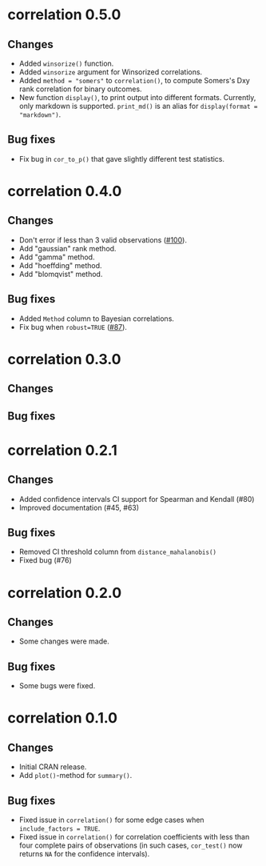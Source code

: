 # correlation 0.5.0

## Changes

- Added `winsorize()` function.
- Added `winsorize` argument for Winsorized correlations.
- Added `method = "somers"` to `correlation()`, to compute Somers's Dxy rank correlation for binary outcomes.
- New function `display()`, to print output into different formats. Currently, only markdown is supported. `print_md()` is an alias for `display(format = "markdown")`.

## Bug fixes

- Fix bug in `cor_to_p()` that gave slightly different test statistics.


# correlation 0.4.0

## Changes

- Don't error if less than 3 valid observations ([#100](https://github.com/easystats/correlation/issues/100)).
- Add "gaussian" rank method.
- Add "gamma" method.
- Add "hoeffding" method.
- Add "blomqvist" method.

## Bug fixes

- Added `Method` column to Bayesian correlations.
- Fix bug when `robust=TRUE` ([#87](https://github.com/easystats/effectsize/issues/87)).

# correlation 0.3.0

## Changes

## Bug fixes

# correlation 0.2.1

## Changes

- Added confidence intervals CI support for Spearman and Kendall (#80)
- Improved documentation (#45, #63)

## Bug fixes

- Removed CI threshold column from `distance_mahalanobis()`
- Fixed bug (#76)

# correlation 0.2.0

## Changes

- Some changes were made.

## Bug fixes

- Some bugs were fixed.

# correlation 0.1.0

## Changes

- Initial CRAN release.
- Add `plot()`-method for `summary()`.

## Bug fixes

- Fixed issue in `correlation()` for some edge cases when `include_factors = TRUE`.
- Fixed issue in `correlation()` for correlation coefficients with less than four complete pairs of observations (in such cases, `cor_test()` now returns `NA` for the confidence intervals).
